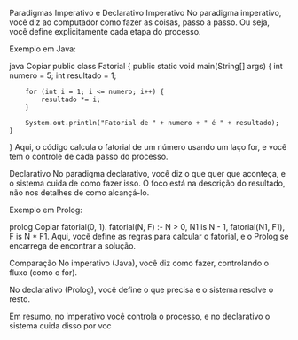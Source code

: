 Paradigmas Imperativo e Declarativo
Imperativo
No paradigma imperativo, você diz ao computador como fazer as coisas, passo a passo. Ou seja, você define explicitamente cada etapa do processo.

Exemplo em Java:

java
Copiar
public class Fatorial {
    public static void main(String[] args) {
        int numero = 5;
        int resultado = 1;
        
        for (int i = 1; i <= numero; i++) {
            resultado *= i;
        }
        
        System.out.println("Fatorial de " + numero + " é " + resultado);
    }
}
Aqui, o código calcula o fatorial de um número usando um laço for, e você tem o controle de cada passo do processo.

Declarativo
No paradigma declarativo, você diz o que quer que aconteça, e o sistema cuida de como fazer isso. O foco está na descrição do resultado, não nos detalhes de como alcançá-lo.

Exemplo em Prolog:

prolog
Copiar
fatorial(0, 1).
fatorial(N, F) :-
    N > 0,
    N1 is N - 1,
    fatorial(N1, F1),
    F is N * F1.
Aqui, você define as regras para calcular o fatorial, e o Prolog se encarrega de encontrar a solução.

Comparação
No imperativo (Java), você diz como fazer, controlando o fluxo (como o for).

No declarativo (Prolog), você define o que precisa e o sistema resolve o resto.

Em resumo, no imperativo você controla o processo, e no declarativo o sistema cuida disso por voc